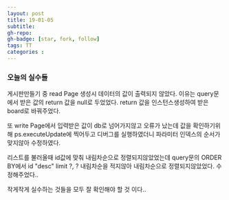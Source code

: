 ```yaml
---
layout: post
title: 19-01-05 
subtitle: 
gh-repo: 
gh-badge: [star, fork, follow]
tags: TT
categories :  
---
```


### 오늘의 실수들 

게시판만들기 중 read Page 생성시 데이터의 값이 출력되지 않았다.
이유는 query문에서 받은 값의 return 값을 null로 두었었다.
return 값을 인스턴스생성하여 받은 board로 바꿔주었다.

또 write Page에서 입력받은 값이 db로 넘어가지않고 오류가 났는데 
값을 확인하기위해 ps.executeUpdate에 찍어두고 디버그를 실행하였더니
파라미터 인덱스의 순서가 맞지않아 수정하였다.

리스트를 불러올때 id값에 맞춰 내림차순으로 정렬되지않았었는데 
query문의 ORDER BY에서 id "desc" limit ?, ? 내림차순을 적지않아 내림차순으로 정렬되지않았었다.
수정해주었다..

작게작게 실수하는 것들을 모두 잘 확인해야 할 것 이다..

